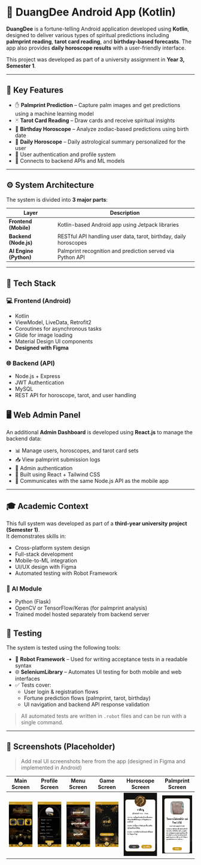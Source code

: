 # 🔮 DuangDee Android App (Kotlin)

**DuangDee** is a fortune-telling Android application developed using **Kotlin**, designed to deliver various types of spiritual predictions including **palmprint reading**, **tarot card reading**, and **birthday-based forecasts**. The app also provides **daily horoscope results** with a user-friendly interface.

This project was developed as part of a university assignment in **Year 3, Semester 1**.

---

## 🚀 Key Features

- ✋ **Palmprint Prediction** – Capture palm images and get predictions using a machine learning model
- 🃏 **Tarot Card Reading** – Draw cards and receive spiritual insights
- 🎂 **Birthday Horoscope** – Analyze zodiac-based predictions using birth date
- 📅 **Daily Horoscope** – Daily astrological summary personalized for the user
- 👤 User authentication and profile system
- 🔗 Connects to backend APIs and ML models

---

## ⚙️ System Architecture

The system is divided into **3 major parts**:

| Layer | Description |
|-------|-------------|
| **Frontend (Mobile)** | Kotlin-based Android app using Jetpack libraries |
| **Backend (Node.js)** | RESTful API handling user data, tarot, birthday, daily horoscopes |
| **AI Engine (Python)** | Palmprint recognition and prediction served via Python API |

---

## 🧰 Tech Stack

### 💻 Frontend (Android)

- Kotlin
- ViewModel, LiveData, Retrofit2
- Coroutines for asynchronous tasks
- Glide for image loading
- Material Design UI components
- **Designed with Figma**

### 🌐 Backend (API)

- Node.js + Express
- JWT Authentication
- MySQL
- REST API for horoscope, tarot, and user handling

## 🖥️ Web Admin Panel

An additional **Admin Dashboard** is developed using **React.js** to manage the backend data:

- 📊 Manage users, horoscopes, and tarot card sets
- 📥 View palmprint submission logs
- 🔐 Admin authentication
- 🌈 Built using React + Tailwind CSS
- 📡 Communicates with the same Node.js API as the mobile app

---

## 🎓 Academic Context

This full system was developed as part of a **third-year university project (Semester 1)**.  
It demonstrates skills in:

- Cross-platform system design
- Full-stack development
- Mobile-to-ML integration
- UI/UX design with Figma
- Automated testing with Robot Framework

### 🧠 AI Module

- Python (Flask)
- OpenCV or TensorFlow/Keras (for palmprint analysis)
- Trained model hosted separately from backend server

## 🧪 Testing

The system is tested using the following tools:

- 🤖 **Robot Framework** – Used for writing acceptance tests in a readable syntax
- 🌐 **SeleniumLibrary** – Automates UI testing for both mobile and web interfaces
- ✅ Tests cover:
  - User login & registration flows
  - Fortune prediction flows (palmprint, tarot, birthday)
  - UI navigation and backend API response validation

> All automated tests are written in `.robot` files and can be run with a single command.

---

## 📸 Screenshots (Placeholder)

> Add real UI screenshots here from the app (designed in Figma and implemented in Android)

| Main Screen | Profile Screen | Menu Screen | Game Screen | Horoscope Screen | Palmprint Screen |
|-----------|--------------|--------|-----------|-----------|-----------|
| ![](screenshots/main_screen.jpg) | ![](screenshots/profile_screen.jpg) | ![](screenshots/menu_screen.jpg) | ![](screenshots/game_screen.jpg) | ![](screenshots/horoscope_screen.jpg) | ![](screenshots/palm_screen.jpg) |

